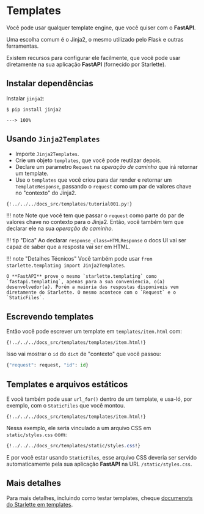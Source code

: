 # Templates

Você pode usar qualquer template engine, que você quiser com o **FastAPI**.

Uma escolha comum é o Jinja2, o mesmo utilizado pelo Flask e outras ferramentas.

Existem recursos para configurar ele facilmente, que você pode usar diretamente na sua aplicação **FastAPI** (fornecido por Starlette).

## Instalar dependências

Instalar `jinja2`:

<div class="termy">

```console
$ pip install jinja2

---> 100%
```

</div>

## Usando `Jinja2Templates`

* Importe `Jinja2Templates`.
* Crie um objeto `templates`, que você pode reutilzar depois.
* Declare um parametro `Request` na *operação de caminho* que irá retornar um template.
* Use o `templates` que você criou para dar render e retornar um `TemplateResponse`, passando o `request` como um par de valores chave no "contexto" do Jinja2.

```Python hl_lines="4  11  15-16"
{!../../../docs_src/templates/tutorial001.py!}
```

!!! note
    Note que você tem que passar o `request` como parte do par de valores chave no contexto para o Jinja2. Então, você também tem que declarar ele na sua *operação de caminho*.

!!! tip "Dica"
    Ao declarar `response_class=HTMLResponse` o docs UI vai ser capaz de saber que a resposta vai ser em HTML.

!!! note "Detalhes Técnicos"
    Você também pode usar `from starlette.templating import Jinja2Templates`.

    O **FastAPI** prove o mesmo `starlette.templating` como `fastapi.templating`, apenas para a sua conveniencia, o(a) desenvolvedor(a). Porém a maioria das respostas disponiveis vem diretamente do Starlette. O mesmo acontece com o `Request` e o `StaticFiles`.

## Escrevendo templates

Então você pode escrever um template em `templates/item.html` com:

```jinja hl_lines="7"
{!../../../docs_src/templates/templates/item.html!}
```

Isso vai mostrar o `id` do `dict` de "contexto" que você passou:

```Python
{"request": request, "id": id}
```

## Templates e arquivos estáticos

E você também pode usar `url_for()` dentro de um template, e usa-ló, por exemplo, com o `StaticFiles` que você montou.

```jinja hl_lines="4"
{!../../../docs_src/templates/templates/item.html!}
```

Nessa exemplo, ele seria vinculado a um arquivo CSS em `static/styles.css` com:

```CSS hl_lines="4"
{!../../../docs_src/templates/static/styles.css!}
```

E por você estar usando `StaticFiles`, esse arquivo CSS deveria ser     servido automaticamente pela sua aplicação **FastAPI** na URL `/static/styles.css`.

## Mais detalhes

Para mais detalhes, incluindo como testar templates, cheque <a href="https://www.starlette.io/templates/" class="external-link" target="_blank">documenots do Starlette em templates</a>.
